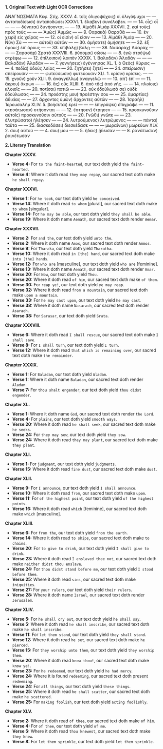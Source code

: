 **1. Original Text with Light OCR Corrections**

ΑΝΑΓΝΩΣΜΑΤΑ
Κεφ. Στίχ.
XXXV. 4. τοῖς ὀλιγοψύχοις) οἱ ὀλιγόψυχοι
— — ἀνταποδίσωσι) ἀνταποδώσει
XXXVI. 1. ἔλαβεν) συνέλαβεν.
— — 14. οἷς) οἷ
— — — δύνηται) δυνήσονται
— — 19. Αἰμάθ) Αἱμάρ
XXXVII. 2. καὶ τοὺς) πρὸς τοὺς
— — — Ἀμὼς) Ἀμμὼς
— — 9. Θαρακὰ) Θαραθὰ
— — 10. ἐν χειρὶ) εἰς χεῖρας
— — 12. οἱ εἰσὶν) αἵ εἰσιν
— — 13. Αἰμάθ) Ἀμάρ
— — 20. Νῦν) Σὺ
— — — αὐτοῦ) αὐτῶν
— — 30. ἀμήσατε) ἀμήσητε
— — 32. ἐξ ὄρους) ἐπ᾽ ὄρους
— — 33. ἐπιβάλῃ) βάλῃ
— — 38. Νασαρὰχ) Ἀσαρὰχ
— — — Σαρασὰρ) Σρατὰ
XXXVIII. 6. ῥύσομαι) σώσω
— — 8. ἐγὼ στρέψω) στρέφω
— — 12. ἐπίλοιπον) λοιπὸν
XXXIX. 1. Βαλαδὰν) Ἀλαδὰν
— — — Βαλαδὰν) Ἀλαδὰν
— — 7. γεννήσεις) ἐγέννησας
XL. 1. ὁ Θεὸς) Κύριος
— — 4. πεδία) ὁδοὺς λείας
— — 20. ζητήσει) ζητεῖ
— — 24. σπείρωσιν) σπείρουσιν
— — — φυτεύσωσιν) φυτεύουσιν
XLI. 1. κρίσιν) κρίσεις.
— — 15. χνοῦν) χοῦν
XLII. 9. ἀναγγέλλω) ἀναγγελῶ
— — 10. ἀπ᾽) ἐπ᾽
— — 11. ἄκρου) ἄκρων
— — 16. ἃς) οὓς
XLIII. 6. ἀπὸ τῆς) ἀπὸ γῆς.
— — 14. πλοίοις) κλοιοῖς
— — 20. ποτίσαι) ποτιῶ
— — 23. οὐκ ἐδούλωσά σε) οὐδὲ ἐδούλωσας
— — 24. προέστης μου) προέστην σου
— — 25. ἁμαρτίας) ἀδικίας
— — 27. ἄρχοντες ὑμῶν) ἄρχοντες αὐτῶν
— — 28. Ἰσραὴλ) Ἰερουσαλὴμ
XLIV. 5. βοήσεται) ἐρεῖ
— — — ἐπιγράψει) ἐπιγράψε
— — 11. στησάτωσαν) στήσονται
— — 12. ἔστησεν) ἔτρησεν
— — 15. προσκυνοῦσιν αὐτοῖς) προσκυνοῦσιν αὐτοὺς
— — 20. Γνῶθι) γνῶτε
— — 23. ἐλυτρώσατο) ἠλέησεν
— — 24. λυτρούμενος) λυτρώμενος
— — — πάντα) ταῦτα
— — 25. διασκεδάσει) διεσκέδασε
— — — μωραίνων) μωρεύων
XLV. 2. σου) αὐτοῦ
— — 4. σου) μου
— — 5. ἥδεις) ᾔδεισαν
— — 8. ῥανάτωσαν) ῥαινέτωσαν

**2. Literary Translation**

**Chapter XXXV.**
*   **Verse 4:** For `to the faint-hearted`, our text doth yield `the faint-hearted`.
*   **Verse 4:** Where it doth read `they may repay`, our sacred text doth make `he shall repay`.

**Chapter XXXVI.**
*   **Verse 1:** For `he took`, our text doth yield `he conceived`.
*   **Verse 14:** Where it doth read `to whom` [plural], our sacred text doth make `to whom` [singular].
*   **Verse 14:** For `he may be able`, our text doth yield `they shall be able`.
*   **Verse 19:** Where it doth name `Aemath`, our sacred text doth render `Aemar`.

**Chapter XXXVII.**
*   **Verse 2:** For `and the`, our text doth yield `unto the`.
*   **Verse 2:** Where it doth name `Amos`, our sacred text doth render `Ammos`.
*   **Verse 9:** For `Tharaka`, our text doth yield `Tharatha`.
*   **Verse 10:** Where it doth read `in [the] hand`, our sacred text doth make `into [the] hands`.
*   **Verse 12:** For `who are` [masculine], our text doth yield `who are` [feminine].
*   **Verse 13:** Where it doth name `Aemath`, our sacred text doth render `Amar`.
*   **Verse 20:** For `Now`, our text doth yield `Thou`.
*   **Verse 20:** Where it doth read `of him`, our sacred text doth make `of them`.
*   **Verse 30:** For `reap ye!`, our text doth yield `ye may reap`.
*   **Verse 32:** Where it doth read `from a mountain`, our sacred text doth make `upon a mountain`.
*   **Verse 33:** For `he may cast upon`, our text doth yield `he may cast`.
*   **Verse 38:** Where it doth name `Nasarach`, our sacred text doth render `Asarach`.
*   **Verse 38:** For `Sarasar`, our text doth yield `Srata`.

**Chapter XXXVIII.**
*   **Verse 6:** Where it doth read `I shall rescue`, our sacred text doth make `I shall save`.
*   **Verse 8:** For `I shall turn`, our text doth yield `I turn`.
*   **Verse 12:** Where it doth read `that which is remaining over`, our sacred text doth make `the remainder`.

**Chapter XXXIX.**
*   **Verse 1:** For `Baladan`, our text doth yield `Aladan`.
*   **Verse 1:** Where it doth name `Baladan`, our sacred text doth render `Aladan`.
*   **Verse 7:** For `thou shalt engender`, our text doth yield `thou didst engender`.

**Chapter XL.**
*   **Verse 1:** Where it doth name `God`, our sacred text doth render `the Lord`.
*   **Verse 4:** For `plains`, our text doth yield `smooth ways`.
*   **Verse 20:** Where it doth read `he shall seek`, our sacred text doth make `he seeks`.
*   **Verse 24:** For `they may sow`, our text doth yield `they sow`.
*   **Verse 24:** Where it doth read `they may plant`, our sacred text doth make `they plant`.

**Chapter XLI.**
*   **Verse 1:** For `judgment`, our text doth yield `judgments`.
*   **Verse 15:** Where it doth read `fine dust`, our sacred text doth make `dust`.

**Chapter XLII.**
*   **Verse 9:** For `I announce`, our text doth yield `I shall announce`.
*   **Verse 10:** Where it doth read `from`, our sacred text doth make `upon`.
*   **Verse 11:** For `of the highest point`, our text doth yield `of the highest points`.
*   **Verse 16:** Where it doth read `which` [feminine], our sacred text doth make `which` [masculine].

**Chapter XLIII.**
*   **Verse 6:** For `from the`, our text doth yield `from the earth`.
*   **Verse 14:** Where it doth read `to ships`, our sacred text doth make `to chains`.
*   **Verse 20:** For `to give to drink`, our text doth yield `I shall give to drink`.
*   **Verse 23:** Where it doth read `I enslaved thee not`, our sacred text doth make `neither didst thou enslave`.
*   **Verse 24:** For `thou didst stand before me`, our text doth yield `I stood before thee`.
*   **Verse 25:** Where it doth read `sins`, our sacred text doth make `iniquities`.
*   **Verse 27:** For `your rulers`, our text doth yield `their rulers`.
*   **Verse 28:** Where it doth name `Israel`, our sacred text doth render `Jerusalem`.

**Chapter XLIV.**
*   **Verse 5:** For `he shall cry out`, our text doth yield `he shall say`.
*   **Verse 5:** Where it doth read `he shall inscribe`, our sacred text doth make `he shall inscribe`.
*   **Verse 11:** For `let them stand`, our text doth yield `they shall stand`.
*   **Verse 12:** Where it doth read `he set`, our sacred text doth make `he pierced`.
*   **Verse 15:** For `they worship unto them`, our text doth yield `they worship them`.
*   **Verse 20:** Where it doth read `know thou!`, our sacred text doth make `know ye!`.
*   **Verse 23:** For `he redeemed`, our text doth yield `he had mercy`.
*   **Verse 24:** Where it is found `redeeming`, our sacred text doth present `redeeming`.
*   **Verse 24:** For `all things`, our text doth yield `these things`.
*   **Verse 25:** Where it doth read `he shall scatter`, our sacred text doth make `he scattered`.
*   **Verse 25:** For `making foolish`, our text doth yield `acting foolishly`.

**Chapter XLV.**
*   **Verse 2:** Where it doth read `of thee`, our sacred text doth make `of him`.
*   **Verse 4:** For `of thee`, our text doth yield `of me`.
*   **Verse 5:** Where it doth read `thou knewest`, our sacred text doth make `they knew`.
*   **Verse 8:** For `let them sprinkle`, our text doth yield `let them sprinkle`.